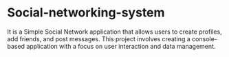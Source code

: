 # Social-networking-system
It is a Simple Social Network application that
 allows users to create profiles, add friends, and
 post messages. This project involves creating a
 console-based application with a focus on user
 interaction and data management.
